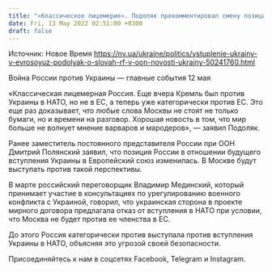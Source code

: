 ```yaml
---
title: "«Классическое лицемерие». Подоляк прокомментировал смену позиции РФ по вступлению Украины в ЕС"
date: Fri, 13 May 2022 02:51:00 +0300
draft: false
---
```

Источник: Новое Время https://nv.ua/ukraine/politics/vstuplenie-ukrainy-v-evrosoyuz-podolyak-o-slovah-rf-v-oon-novosti-ukrainy-50241760.html


Война России против Украины — главные события 12 мая

«Классическая лицемерная Россия. Еще вчера Кремль был против Украины в НАТО, но не в ЕС, а теперь уже категорически против ЕС. Это еще раз доказывает, что любые слова Москвы не стоят не только бумаги, но и времени на разговор. Хорошая новость в том, что мир больше не волнует мнение варваров и мародеров», — заявил Подоляк.

Ранее заместитель постоянного представителя России при ООН Дмитрий Полянский заявил, что позиция России в отношении будущего вступления Украины в Европейский союз изменилась. В Москве будут выступать против такой перспективы.

В марте российский переговорщик Владимир Мединский, который принимает участие в консультациях по урегулированию военного конфликта с Украиной, говорил, что украинская сторона в проекте мирного договора предлагала отказ от вступления в НАТО при условии, что Москва не будет против ее членства в ЕС.

До этого Россия категорически против выступала против вступления Украины в НАТО, объясняя это угрозой своей безопасности.

Присоединяйтесь к нам в соцсетях Facebook, Telegram и Instagram.
